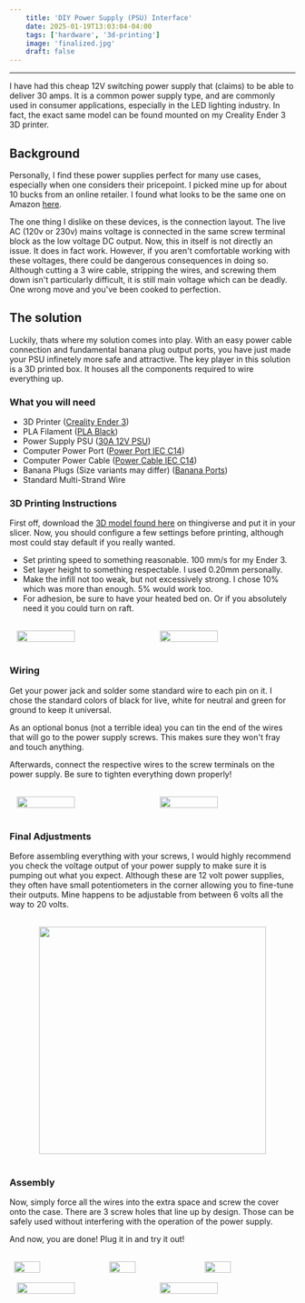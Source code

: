 ```yaml
---
    title: 'DIY Power Supply (PSU) Interface'
    date: 2025-01-19T13:03:04-04:00
    tags: ['hardware', '3d-printing']
    image: 'finalized.jpg'
    draft: false
---
```


---

I have had this cheap 12V switching power supply that (claims) to be able to deliver 30 amps. It is a common power supply type, and are commonly used in consumer applications, especially in the LED lighting industry. In fact, the exact same model can be found mounted on my Creality Ender 3 3D printer.

## Background

Personally, I find these power supplies perfect for many use cases, especially when one considers their pricepoint. I picked mine up for about 10 bucks from an online retailer. I found what looks to be the same one on Amazon <a href="https://www.amazon.com/ALITOVE-Universal-Regulated-Switching-Transformer/dp/B06XJVYDDW?dib=eyJ2IjoiMSJ9.QB9-bUMS1NGDNfUvXBX7vxPRzCbwLYuVICVy0_4xlLlFySt1Kc4FMpAVn52bCEAvRKPQvMEOmmr6dR63M9nLEm_BF1lXE1tcoumWUdBwtnki0CLVtC7jkATphvz0yid86lfeJLxUhpmheM5SrE2CIP-2nI1itoLytCCeFi8uY7KGr89-b3Zjmv84b4VOpKSYRis1ClUVDeeDbz9ucg9KvRGINyttoKpkALCnHAS7cNE.i3xHaMZ5Xa5T0RJIwA65w6ida0bhQ94bE-u7Pw6zAsE&dib_tag=se&keywords=12v%2B30a%2Bpower%2Bsupply&qid=1737343384&sr=8-3&th=1">here</a>. 

The one thing I dislike on these devices, is the connection layout. The live AC (120v or 230v) mains voltage is connected in the same screw terminal block as the low voltage DC output. Now, this in itself is not directly an issue. It does in fact work. However, if you aren't comfortable working with these voltages, there could be dangerous consequences in doing so. Although cutting a 3 wire cable, stripping the wires, and screwing them down isn't particularly difficult, it is still main voltage which can be deadly. One wrong move and you've been cooked to perfection.

## The solution

Luckily, thats where my solution comes into play. With an easy power cable connection and fundamental banana plug output ports, you have just made your PSU infinetely more safe and attractive. The key player in this solution is a 3D printed box. It houses all the components required to wire everything up. 

### What you will need

- 3D Printer ([Creality Ender 3](https://store.creality.com/products/ender-3-3d-printer-4za7?official-website-product-ender-top=&spm=..product_ce00868d-efe2-4fa8-9168-240e7c3b3cd1.nav_link_store_1.1))
- PLA Filament ([PLA Black](https://a.co/d/bHw305S))
- Power Supply PSU ([30A 12V PSU](https://a.co/d/e5euXp3))
- Computer Power Port ([Power Port IEC C14](https://www.google.com/search?q=IEC+C14))
- Computer Power Cable ([Power Cable IEC C14](https://www.google.com/search?q=IEC+C14))
- Banana Plugs (Size variants may differ) ([Banana Ports](https://a.co/d/aZgk560))
- Standard Multi-Strand Wire

### 3D Printing Instructions

First off, download the <a href="https://www.thingiverse.com/thing:6919496">3D model found here</a> on thingiverse and put it in your slicer. Now, you should configure a few settings before printing, although most could stay default if you really wanted.

- Set printing speed to something reasonable. 100 mm/s for my Ender 3.
- Set layer height to something respectable. I used 0.20mm personally.
- Make the infill not too weak, but not excessively strong. I chose 10% which was more than enough. 5% would work too.
- For adhesion, be sure to have your heated bed on. Or if you absolutely need it you could turn on raft.

<br>

<div style="display: flex;">
    <br>
    <img 
        onclick="window.location.href=this.src;" 
        style="display: block; margin-left: auto; margin-right: auto; width: 45%;" 
        src="/posts/diy-psu-mod/box.jpg">
    </img>
    <img 
        onclick="window.location.href=this.src;" 
        style="display: block; margin-left: auto; margin-right: auto; width: 45%;" 
        src="/posts/diy-psu-mod/showcase.jpg">
    </img>
</div>

<br>

### Wiring

Get your power jack and solder some standard wire to each pin on it. I chose the standard colors of black for live, white for neutral and green for ground to keep it universal.

As an optional bonus (not a terrible idea) you can tin the end of the wires that will go to the power supply screws. This makes sure they won't fray and touch anything.

Afterwards, connect the respective wires to the screw terminals on the power supply. Be sure to tighten everything down properly!

<br>

<div style="display: flex;">
    <br>
    <img 
        onclick="window.location.href=this.src;" 
        style="display: block; margin-left: auto; margin-right: auto; width: 45%;" 
        src="/posts/diy-psu-mod/wiring.jpg">
    </img>
    <img 
        onclick="window.location.href=this.src;" 
        style="display: block; margin-left: auto; margin-right: auto; width: 45%;" 
        src="/posts/diy-psu-mod/wired.jpg">
    </img>
</div>

<br>

### Final Adjustments

Before assembling everything with your screws, I would highly recommend you check the voltage output of your power supply to make sure it is pumping out what you expect. Although these are 12 volt power supplies, they often have small potentiometers in the corner allowing you to fine-tune their outputs. Mine happens to be adjustable from between 6 volts all the way to 20 volts. 

<br>

<div style="display: flex;">
    <br>
    <img 
        onclick="window.location.href=this.src;" 
        style="display: block; margin-left: auto; margin-right: auto; width: 400px;" 
        src="/posts/diy-psu-mod/voltage_adjust.jpg">
    </img>
</div>

<br>

### Assembly

Now, simply force all the wires into the extra space and screw the cover onto the case. There are 3 screw holes that line up by design. Those can be safely used without interfering with the operation of the power supply. 

And now, you are done! Plug it in and try it out!

<br>

<div style="display: flex;">
    <br>
    <img 
        onclick="window.location.href=this.src;" 
        style="display: block; margin-left: auto; margin-right: auto; width: 30%;" 
        src="/posts/diy-psu-mod/screw1.jpg">
    </img>
    <img 
        onclick="window.location.href=this.src;" 
        style="display: block; margin-left: auto; margin-right: auto; width: 30%;" 
        src="/posts/diy-psu-mod/screw2.jpg">
    </img>
    <img 
        onclick="window.location.href=this.src;" 
        style="display: block; margin-left: auto; margin-right: auto; width: 30%;" 
        src="/posts/diy-psu-mod/finalized.jpg">
    </img>
</div>
<br>
<div style="display: flex;">
    <br>
    <img 
        onclick="window.location.href=this.src;" 
        style="display: block; margin-left: auto; margin-right: auto; width: 45%;" 
        src="/posts/diy-psu-mod/testing.jpg">
    </img>
    <img 
        onclick="window.location.href=this.src;" 
        style="display: block; margin-left: auto; margin-right: auto; width: 45%;" 
        src="/posts/diy-psu-mod/psu.jpg">
    </img>
</div>